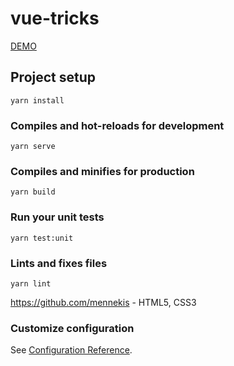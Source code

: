 # vue-tricks

[DEMO](https://bizhev.github.io/vue-tricks/)

## Project setup
```
yarn install
```

### Compiles and hot-reloads for development
```
yarn serve
```

### Compiles and minifies for production
```
yarn build
```

### Run your unit tests
```
yarn test:unit
```

### Lints and fixes files
```
yarn lint
```

https://github.com/mennekis - HTML5, CSS3

### Customize configuration
See [Configuration Reference](https://cli.vuejs.org/config/).
